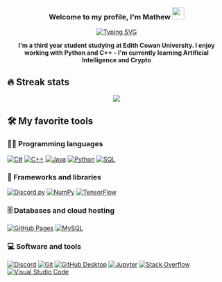 <h3 align="center">
 	 Welcome to my profile, I'm Mathew
 	 <img src="https://media.giphy.com/media/hvRJCLFzcasrR4ia7z/giphy.gif" width="28">
</h3>

<p align="center">
<a href="https://git.io/typing-svg"><img src="https://readme-typing-svg.demolab.com?font=Fira+Code&pause=1000&color=19ADFF&center=true&vCenter=true&width=435&lines=Back-end+app+developer;2%2B+years+of+coding+experience;Open+source+advocate;Constantly+learning+new+things](https://readme-typing-svg.demolab.com?font=Fira+Code&pause=1000&width=435&lines=Backend+Application+Developer;AI+%26+ML+Enthusiast)" alt="Typing SVG" /></a>
</p>

<p align="center">
		<b>
					I'm a third year student studying at Edith Cowan University. I enjoy working with Python and C++ - I'm currently learning  Artificial Intelligence and Crypto
		</b>
</p>


## 🔥 Streak stats
<p align="center">
		<img src="https://streak-stats.demolab.com/?user=MathewBDev&theme=tokyonight&hide_border=true&border_radius=4.5&locale=en&date_format=M+j%5B%2C+Y%5D&properties=background"></img>
</p>


## 🛠️ My favorite tools

### 👨‍💻 Programming languages
<p>
		<a href="https://github.com/search?q=user%3AMathewBDev+language%3Acsharp"><img alt="C#" src="https://custom-icon-badges.demolab.com/badge/C%23-68217A.svg?logo=cs2&logoColor=white"></a>
		<a href="https://github.com/search?q=user%3AMathewBDev+language%3Acpp"><img alt="C++" src="https://custom-icon-badges.demolab.com/badge/C++-9C033A.svg?logo=cpp2&logoColor=white"></a>
		<a href="https://github.com/search?q=user%3AMathewBDev+language%3Ajava"><img alt="Java" src="https://custom-icon-badges.demolab.com/badge/Java-007396.svg?logo=java&logoColor=white"></a>
		<a href="https://github.com/search?q=user%3AMathewBDev+language%3Apython"><img alt="Python" src="https://img.shields.io/badge/Python-14354C.svg?logo=python&logoColor=white"></a>
		<a href="https://github.com/search?q=user%3AMathewBDev+language%3Asql"><img alt="SQL" src="https://custom-icon-badges.demolab.com/badge/SQL-025E8C.svg?logo=database&logoColor=white"></a>
</p>

### 🧰 Frameworks and libraries
<p>
		<a href="#"><img alt="Discord.py" src="https://custom-icon-badges.demolab.com/badge/Discord.py-0d1620.svg?logo=dpy"></a>
		<a href="#"><img alt="NumPy" src="https://img.shields.io/badge/Numpy-013243.svg?logo=numpy&logoColor=white"></a>
    <a href="#"><img alt="TensorFlow" src="https://img.shields.io/badge/TensorFlow-FF6F00.svg?logo=TensorFlow&logoColor=white"></a>
</p>

### 🗄️ Databases and cloud hosting
<p>
    <a href="#"><img alt="GitHub Pages" src="https://img.shields.io/badge/GitHub%20Pages-327FC7.svg?logo=github&logoColor=white"></a>
    <a href="#"><img alt="MySQL" src="https://img.shields.io/badge/MySQL-00f.svg?logo=mysql&logoColor=white"></a>
</p>

### 💻 Software and tools
<p>
    <a href="#"><img alt="Discord" src="https://img.shields.io/badge/-Discord-5865F2.svg?logo=discord&logoColor=white"></a>
    <a href="#"><img alt="Git" src="https://img.shields.io/badge/Git-F05033.svg?logo=git&logoColor=white"></a>
    <a href="#"><img alt="GitHub Desktop" src="https://img.shields.io/badge/GitHub%20Desktop-8034A9.svg?logo=github&logoColor=white"></a>
    <a href="#"><img alt="Jupyter" src="https://img.shields.io/badge/Jupyter-F37626.svg?logo=Jupyter&logoColor=white"></a>
    <a href="#"><img alt="Stack Overflow" src="https://img.shields.io/badge/-Stack%20Overflow-FE7A16?logo=stack-overflow&logoColor=white"></a>
    <a href="#"><img alt="Visual Studio Code" src="https://img.shields.io/badge/Visual%20Studio%20Code-0078d7.svg?logo=visual-studio-code&logoColor=white"></a>
</p>



